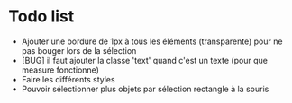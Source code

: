 # Todo list

* Ajouter une bordure de 1px à tous les éléments (transparente) pour ne pas bouger lors de la sélection
* [BUG] il faut ajouter la classe 'text' quand c'est un texte (pour que measure fonctionne)
* Faire les différents styles
* Pouvoir sélectionner plus objets par sélection rectangle à la souris
